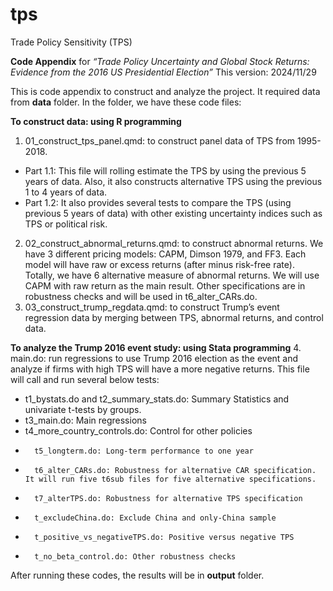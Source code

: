 # tps
Trade Policy Sensitivity (TPS)

**Code Appendix** for _“Trade Policy Uncertainty and Global Stock Returns: Evidence from the 2016 US Presidential Election”_
This version: 2024/11/29

This is code appendix to construct and analyze the project. It required data from **data** folder. In the folder, we have these code files:

**To construct data: using R programming**
1.	01_construct_tps_panel.qmd: to construct panel data of TPS from 1995-2018. 
-	Part 1.1: This file will rolling estimate the TPS by using the previous 5 years of data. Also, it also constructs alternative TPS using the previous 1 to 4 years of data.
-	Part 1.2: It also provides several tests to compare the TPS (using previous 5 years of data) with other existing uncertainty indices such as TPS or political risk.
2.	02_construct_abnormal_returns.qmd: to construct abnormal returns. We have 3 different pricing models: CAPM, Dimson 1979, and FF3. Each model will have raw or excess returns (after minus risk-free rate). Totally, we have 6 alternative measure of abnormal returns. We will use CAPM with raw return as the main result. Other specifications are in robustness checks and will be used in t6_alter_CARs.do.
3.	03_construct_trump_regdata.qmd: to construct Trump’s event regression data by merging between TPS, abnormal returns, and control data.

**To analyze the Trump 2016 event study: using Stata programming**
4.	main.do: run regressions to use Trump 2016 election as the event and analyze if firms with high TPS will have a more negative returns. This file will call and run several below tests:
-	 t1_bystats.do and t2_summary_stats.do: Summary Statistics and univariate t-tests by groups.
-	 t3_main.do: Main regressions
-	 t4_more_country_controls.do: Control for other policies
-		t5_longterm.do: Long-term performance to one year
-		t6_alter_CARs.do: Robustness for alternative CAR specification. It will run five t6sub files for five alternative specifications.
-		t7_alterTPS.do: Robustness for alternative TPS specification
-		t_excludeChina.do: Exclude China and only-China sample
-		t_positive_vs_negativeTPS.do: Positive versus negative TPS
-		t_no_beta_control.do: Other robustness checks

After running these codes, the results will be in **output** folder.
